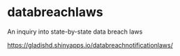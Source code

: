 # databreachlaws
An inquiry into state-by-state data breach laws

https://gladishd.shinyapps.io/databreachnotificationlaws/

